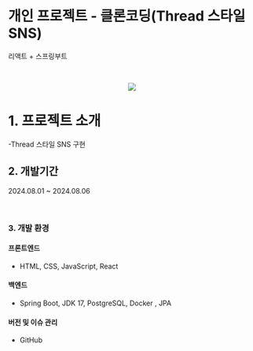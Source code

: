 # 개인 프로젝트 - 클론코딩(Thread 스타일 SNS)
리액트 + 스프링부트 

<br>
<p align="center">
  <img src="https://github.com/bamyanggang-project/bamyanggang-BE/assets/151708233/742e773e-2a98-44e6-9d78-0528f8ebf3f3">
</p>

# 1. 프로젝트 소개
-Thread 스타일 SNS 구현 
<br>

## 2. 개발기간 
2024.08.01 ~ 2024.08.06

<br>


### 3. 개발 환경

#### 프론트엔드
- HTML, CSS, JavaScript, React
#### 백엔드
- Spring Boot, JDK 17, PostgreSQL, Docker , JPA
#### 버전 및 이슈 관리
- GitHub

<br>


